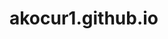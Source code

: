 # akocur1.github.io
<!DOCTYPE html>
<html>
    <head>
        <title>Andrew Kocur</title>
    </head>
    <!-- Global Site Tag (gtag.js) - Google Analytics -->
    <script async src="https://www.googletagmanager.com/gtag/js?id=UA-118290903-1"></script>
    <script>
        window.dataLayer = window.dataLayer || [];
        function gtag(){dataLayer.push(arguments);}
        gtag('js', new Date());

        gtag('config', 'UA-118290903-1');
    </script>
    <body>
        <p style="text-align:center"><strong>Andrew Kocur</strong></p>
        <a href="http://hmpg.net/"><img src="https://media.licdn.com/dms/image/C4D03AQH_Isu9fFA6Vg/profile-displayphoto-shrink_200_200/0?e=1529247600&v=beta&t=vLulgdunyAeUqnUe2rp1A1UEWVewlw0XuQyB1WpsG2A"></a>
        <p><em>I'm a 20 year old guy who grew up in the great little town Poolesville, MD. I graduated from Poolesville High School's Humanities Magnet Program in 2016, and eventually I'd like to have a job in law enforcement.</em></p>
        <ul>
<!--Ranked list of my favorite sports teams-->
            <li style="font-family:impact;font-size:20px;background-color:yellowgreen;color:white">Favorite Sports Teams
                <ol>
                    <li style="font-family:Arial;font-size:18px;background-color:firebrick;color:white">US National Soccer Team - <a href="https://www.ussoccer.com/mens-national-team#tab-1">Homepage</a></li>
                    <li style="font-family:Verdana;font-size:14px;background-color:midnightblue;color:indianred">New England Revolution - <a href="https://www.revolutionsoccer.net/">Homepage</a></li>
                    <li style="font-family:Verdana;font-size:14px;background-color:royalblue;color:white">Chelsea FC - <a href="https://www.chelseafc.com/">Homepage</a></li>
                    <li style="font-family:Verdana;font-size:14px;background-color:navy;color:gainsboro">New England Patriots</li>
                    <li style="font-family:Calibri;font-size:10px;background-color:black;color:crimson">UMD Men's Soccer Team</li>     
                </ol>
            </li>
<!--List of some of my favorite passtimes-->
            <li style="font-family:impact;font-size:16px;background-color:goldenrod;color:gold">Favorite Things to Do
                <ul>
                    <li style="font-family:verdana;font-size:14px;background-color:yellowgreen;color:white">Play soccer</li>
                    <li style="font-family:calibri;font-size:12px;background-color:cornsilk;color:darkslategrey">Draw and design</li>
                    <li style="font-family:arial;font-size:10px;background-color:crimson;color:white">Watch YouTube</li>
                    <li style="font-family:verdana;font-size:8px;background-color:black;color:lawngreen">Play videogames</li>
                </ul>
            </li>
<!--List of jobs I've held sorted by those employed by UMD and those employed by some other entity-->
            <li style="font-family:impact;font-size:18px;background-color:cornsilk;color:darkred">Jobs I've had
                <ul>
                    <li style="font-family:verdana;font-size:17px;background-color:crimson;color:yellow">College Jobs
                        <ul>
                            <li style="font-family:calibri;font-size:16px;background-color:yellowgreen;color:crimson">UMD Intramural Referee - <a href="https://recwell.umd.edu/activities/intramural-sports">Homepage</a></li>
                            <li style="font-family:arial;font-size:15px;background-color:navy;color:gold">UMPD Student Police Aide - <a href="http://www.policeauxiliary.umd.edu/">Homepage</a></li>
                        </ul>
                    </li>
                    <li style="font-family:verdana;font-size:18px;background-color:goldenrod;color:navy">Other Jobs
                        <ul>
                            <li style="font-family:calibri;font-size:17px;background-color:crimson;color:yellow">McDonald's Restaurant Crew Member - <a href="https://www.mcdonalds.com/us/en-us.html">Homepage</a></li>
                            <li style="font-family:arial;font-size:16px;background-color:yellowgreen;color:white">US Soccer Federation Referee - <a href="https://www.ussoccer.com/referees">Homepage</a></li>
                        </ul>
                    </li>
                </ul>
            </li>
<!--List of the cities I have lived in-->
            <li style="font-family:impact;font-size:22px;background-color:skyblue;color:white">Places I've Lived
                <ul>
                    <li style="font-family:Arial;font-size:20px;background-color:black;color:goldenrod">Poolesville, Maryland - <a href="https://www.poolesvillemd.gov/">Homepage</a></li>
                    <li style="font-family:Calibri;font-size:18px;background-color:crimson;color:yellow">College Park, Maryland - <a href="http://www.collegeparkmd.gov/">Homepage</a></li>
                </ul>
            </li>
        </ul>
    </body>
</html>
